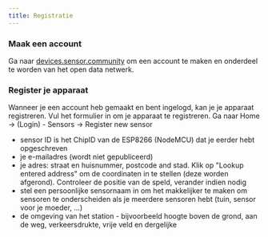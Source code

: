 ```yaml
---
title: Registratie
---
```


### Maak een account

Ga naar [devices.sensor.community](https://devices.sensor.community/) om een account te maken en onderdeel te worden van het open data netwerk.


### Register je apparaat
Wanneer je een account heb gemaakt en bent ingelogd, kan je je apparaat registreren. Vul het formulier in om je apparaat te registreren. Ga naar Home -> (Login) - Sensors -> Register new sensor

* sensor ID is het ChipID van de ESP8266 (NodeMCU) dat je eerder hebt opgeschreven
* je e-mailadres (wordt niet gepubliceerd)
* je adres: straat en huisnummer, postcode and stad. Klik op "Lookup entered address" om de coordinaten in te stellen (deze worden afgerond). Controleer de positie van de speld, verander indien nodig
* stel een persoonlijke sensornaam in om het makkelijker te maken om sensoren te onderscheiden als je meerdere sensoren hebt (tuin, sensor voor je moeder, ...)
* de omgeving van het station - bijvoorbeeld hoogte boven de grond, aan de weg, verkeersdrukte, vrije veld en dergelijke

